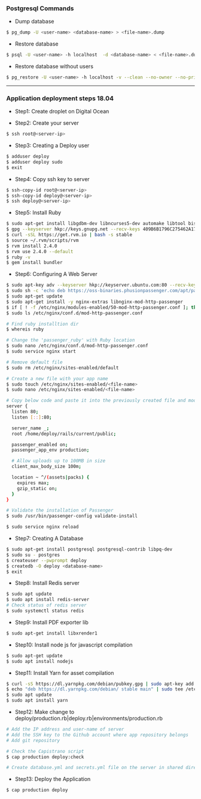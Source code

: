 ### Postgresql Commands

* Dump database
```bash
$ pg_dump -U <user-name> <database-name> > <file-name>.dump
```
* Restore database
```bash
$ psql -U <user-name> -h localhost  -d <database-name> < <file-name>.dump
```

* Restore database without users
```bash
$ pg_restore -U <user-name> -h localhost -v --clean --no-owner --no-privileges --dbname <database-name> < <file-name>.dump
```

***

### Application deployment steps 18.04

* Step1: Create droplet on Digital Ocean

* Step2: Create your server
```bash
$ ssh root@<server-ip>
```

* Step3: Creating a Deploy user
```bash
$ adduser deploy
$ adduser deploy sudo
$ exit
```

* Step4: Copy ssh key to server
```bash
$ ssh-copy-id root@<server-ip>
$ ssh-copy-id deploy@<server-ip>
$ ssh deploy@<server-ip>
```

* Step5: Install Ruby
```bash
$ sudo apt-get install libgdbm-dev libncurses5-dev automake libtool bison libffi-dev
$ gpg --keyserver hkp://keys.gnupg.net --recv-keys 409B6B1796C275462A1703113804BB82D39DC0E3 7D2BAF1CF37B13E2069D6956105BD0E739499BDB
$ curl -sSL https://get.rvm.io | bash -s stable
$ source ~/.rvm/scripts/rvm
$ rvm install 2.4.0
$ rvm use 2.4.0 --default
$ ruby -v
$ gem install bundler
```

* Step6: Configuring A Web Server
```bash
$ sudo apt-key adv --keyserver hkp://keyserver.ubuntu.com:80 --recv-keys 561F9B9CAC40B2F7
$ sudo sh -c 'echo deb https://oss-binaries.phusionpassenger.com/apt/passenger bionic main > /etc/apt/sources.list.d/passenger.list'
$ sudo apt-get update
$ sudo apt-get install -y nginx-extras libnginx-mod-http-passenger
$ if [ ! -f /etc/nginx/modules-enabled/50-mod-http-passenger.conf ]; then sudo ln -s /usr/share/nginx/modules-available/mod-http-passenger.load /etc/nginx/modules-enabled/50-mod-http-passenger.conf ; fi
$ sudo ls /etc/nginx/conf.d/mod-http-passenger.conf

# Find ruby installtion dir
$ whereis ruby

# Change the 'passenger_ruby' with Ruby location
$ sudo nano /etc/nginx/conf.d/mod-http-passenger.conf
$ sudo service nginx start

# Remove default file
$ sudo rm /etc/nginx/sites-enabled/default

# Create a new file with your app name
$ sudo touch /etc/nginx/sites-enabled/<file-name>
$ sudo nano /etc/nginx/sites-enabled/<file-name>

# Copy below code and paste it into the previously created file and modify.
server {
  listen 80;
  listen [::]:80;

  server_name _;
  root /home/deploy/rails/current/public;

  passenger_enabled on;
  passenger_app_env production;

  # Allow uploads up to 100MB in size
  client_max_body_size 100m;

  location ~ ^/(assets|packs) {
    expires max;
    gzip_static on;
  }
}

# Validate the installation of Passenger
$ sudo /usr/bin/passenger-config validate-install

$ sudo service nginx reload

```

* Step7: Creating A Database
```bash
$ sudo apt-get install postgresql postgresql-contrib libpq-dev
$ sudo su - postgres
$ createuser --pwprompt deploy
$ createdb -O deploy <database-name>
$ exit
```

* Step8: Install Redis server
```bash
$ sudo apt update
$ sudo apt install redis-server
# Check status of redis server
$ sudo systemctl status redis
```

* Step9: Install PDF exporter lib
```bash
$ sudo apt-get install libxrender1
```

* Step10: Install node js for javascript compilation
```bash
$ sudo apt-get update
$ sudo apt install nodejs
```

* Step11: Install Yarn for asset compilation
```bash
$ curl -sS https://dl.yarnpkg.com/debian/pubkey.gpg | sudo apt-key add -
$ echo "deb https://dl.yarnpkg.com/debian/ stable main" | sudo tee /etc/apt/sources.list.d/yarn.list
$ sudo apt update
$ sudo apt install yarn
```

* Step12: Make change to deploy/production.rb|deploy.rb|environments/production.rb
```bash
# Add the IP address and user-name of server
# Add the SSH key to the Github account where app repository belongs
# Add git repository

# Check the Capistrano script
$ cap production deploy:check

# Create database.yml and secrets.yml file on the server in shared directory
```

* Step13: Deploy the Application
```bash
$ cap production deploy
```
